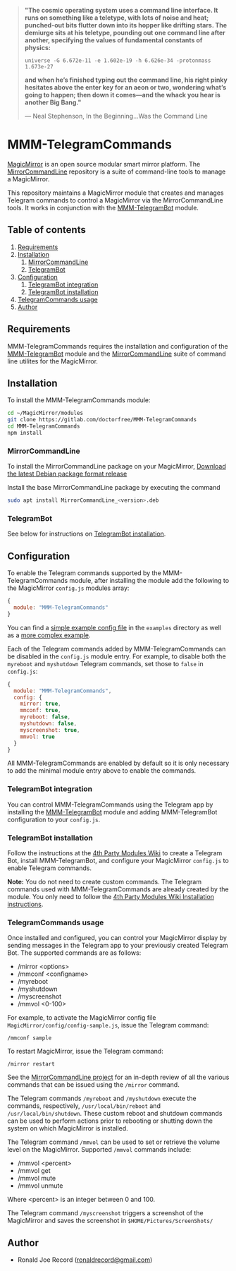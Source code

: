 > **"The cosmic operating system uses a command line interface. It runs on
> something like a teletype, with lots of noise and heat; punched-out bits
> flutter down into its hopper like drifting stars. The demiurge sits at his
> teletype, pounding out one command line after another, specifying the values
> of fundamental constants of physics:**
>
> `universe -G 6.672e-11 -e 1.602e-19 -h 6.626e-34 -protonmass 1.673e-27`
>
> **and when he’s finished typing out the command line, his right pinky hesitates
> above the enter key for an aeon or two, wondering what’s going to happen;
> then down it comes—and the whack you hear is another Big Bang."**
>
> ― Neal Stephenson, In the Beginning...Was the Command Line

# MMM-TelegramCommands
[MagicMirror](https://magicmirror.builders/) is an open source modular smart mirror
platform. The [MirrorCommandLine](https://gitlab.com/doctorfree/MirrorCommandLine) 
repository is a suite of command-line tools to manage a MagicMirror.

This repository maintains a MagicMirror module that creates and manages Telegram
commands to control a MagicMirror via the MirrorCommandLine tools.
It works in conjunction with the
[MMM-TelegramBot](https://github.com/bugsounet/MMM-TelegramBot) module.

## Table of contents

1. [Requirements](#requirements)
1. [Installation](#installation)
    1. [MirrorCommandLine](#mirrorcommandline)
    1. [TelegramBot](#telegrambot)
1. [Configuration](#configuration)
    1. [TelegramBot integration](#telegrambot-integration)
    1. [TelegramBot installation](#telegrambot-installation)
1. [TelegramCommands usage](#telegramcommands-usage)
1. [Author](#author)

## Requirements
MMM-TelegramCommands requires the installation and configuration of the
[MMM-TelegramBot](https://github.com/bugsounet/MMM-TelegramBot) module
and the [MirrorCommandLine](https://gitlab.com/doctorfree/MirrorCommandLine) 
suite of command line utilites for the MagicMirror.

## Installation

To install the MMM-TelegramCommands module:

```bash
cd ~/MagicMirror/modules
git clone https://gitlab.com/doctorfree/MMM-TelegramCommands
cd MMM-TelegramCommands
npm install
```

### MirrorCommandLine

To install the MirrorCommandLine package on your MagicMirror,
[Download the latest Debian package format release](https://gitlab.com/doctorfree/MirrorCommandLine/-/releases)

Install the base MirrorCommandLine package by executing the command

```bash
sudo apt install MirrorCommandLine_<version>.deb
```

### TelegramBot

See below for instructions on [TelegramBot installation](#telegrambot-installation).

## Configuration
To enable the Telegram commands supported by the MMM-TelegramCommands module,
after installing the module add the following to the MagicMirror `config.js`
modules array:

```js
{
  module: "MMM-TelegramCommands"
}
```

You can find a [simple example config file](examples/config-simple.js)
in the `examples` directory as well as a
[more complex example](examples/config-commands.js).

Each of the Telegram commands added by MMM-TelegramCommands can be disabled
in the `config.js` module entry. For example, to disable both the `myreboot`
and `myshutdown` Telegram commands, set those to `false` in `config.js`:

```javascript
{
  module: "MMM-TelegramCommands",
  config: {
    mirror: true,
    mmconf: true,
    myreboot: false,
    myshutdown: false,
    myscreenshot: true,
    mmvol: true
  }
}
```

All MMM-TelegramCommands are enabled by default so it is only necessary to add
the minimal module entry above to enable the commands.

### TelegramBot integration
You can control MMM-TelegramCommands using the Telegram app by installing the
[MMM-TelegramBot](https://github.com/bugsounet/MMM-TelegramBot)
module and adding MMM-TelegramBot configuration to your `config.js`.

### TelegramBot installation
Follow the instructions at the
[4th Party Modules Wiki](http://wiki.bugsounet.fr/en/MMM-TelegramBot)
to create a Telegram Bot, install MMM-TelegramBot, and configure your
MagicMirror `config.js` to enable Telegram commands.

**Note:** You do not need to create custom commands. The Telegram commands used
with MMM-TelegramCommands are already created by the module. You only need to follow the
[4th Party Modules Wiki Installation instructions](http://wiki.bugsounet.fr/en/MMM-TelegramBot/Installation).

### TelegramCommands usage
Once installed and configured, you can control your MagicMirror display
by sending messages in the Telegram app to your previously created Telegram Bot.
The supported commands are as follows:

- /mirror &lt;options&gt;
- /mmconf &lt;configname&gt;
- /myreboot
- /myshutdown
- /myscreenshot
- /mmvol &lt;0-100&gt;

For example, to activate the MagicMirror config file
`MagicMirror/config/config-sample.js`, issue the Telegram command:

```
/mmconf sample
```

To restart MagicMirror, issue the Telegram command:

```
/mirror restart
```

See the [MirrorCommandLine project](https://gitlab.com/doctorfree/MirrorCommandLine)
for an in-depth review of all the various commands that can be issued using the
`/mirror` command.

The Telegram commands `/myreboot` and `/myshutdown` execute the commands,
respectively, `/usr/local/bin/reboot` and `/usr/local/bin/shutdown`. These
custom reboot and shutdown commands can be used to perform actions prior
to rebooting or shutting down the system on which MagicMirror is installed.

The Telegram command `/mmvol` can be used to set or retrieve the volume level
on the MagicMirror. Supported `/mmvol` commands include:

- /mmvol &lt;percent&gt;
- /mmvol get
- /mmvol mute
- /mmvol unmute

Where &lt;percent&gt; is an integer between 0 and 100.

The Telegram command `/myscreenshot` triggers a screenshot of the MagicMirror
and saves the screenshot in `$HOME/Pictures/ScreenShots/`

## Author
- Ronald Joe Record (ronaldrecord@gmail.com)
